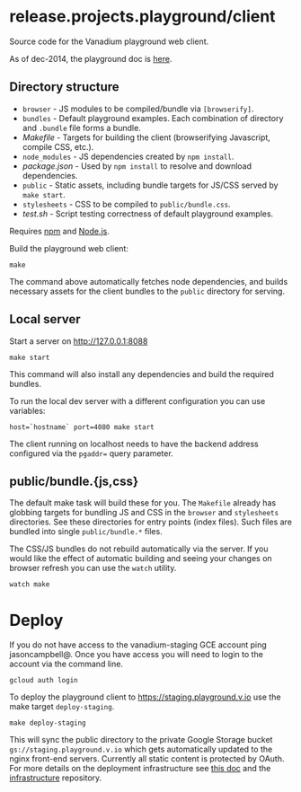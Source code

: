 # release.projects.playground/client

Source code for the Vanadium playground web client.

As of dec-2014, the playground doc is [here][playground-doc].

## Directory structure

* `browser` - JS modules to be compiled/bundle via `[browserify]`.
* `bundles` - Default playground examples. Each combination of directory and `.bundle` file forms a bundle.
* _Makefile_ - Targets for building the client (browserifying Javascript, compile CSS, etc.).
* `node_modules` - JS dependencies created by `npm install`.
* _package.json_ - Used by `npm install` to resolve and download dependencies.
* `public` - Static assets, including bundle targets for JS/CSS served by `make start`.
* `stylesheets` - CSS to be compiled to `public/bundle.css`.
* _test.sh_ - Script testing correctness of default playground examples.

Requires [npm] and [Node.js].

Build the playground web client:

    make

The command above automatically fetches node dependencies, and builds necessary assets for the client bundles to the `public`
directory for serving.

## Local server

Start a server on http://127.0.0.1:8088

    make start

This command will also install any dependencies and build the required
bundles.

To run the local dev server with a different configuration you can use
variables:

    host=`hostname` port=4080 make start

The client running on localhost needs to have the backend address configured
via the `pgaddr=` query parameter.

## public/bundle.{js,css}

The default make task will build these for you. The `Makefile` already has
globbing targets for bundling JS and CSS in the `browser` and `stylesheets`
directories. See these directories for entry points (index files). Such files
are bundled into single `public/bundle.*` files.

The CSS/JS bundles do not rebuild automatically via the server. If you would
like the effect of automatic building and seeing your changes on browser
refresh you can use the `watch` utility.

    watch make

# Deploy

If you do not have access to the vanadium-staging GCE account ping
jasoncampbell@. Once you have access you will need to login to the account via
the command line.

    gcloud auth login

To deploy the playground client to https://staging.playground.v.io use the
make target `deploy-staging`.

    make deploy-staging

This will sync the public directory to the private Google Storage bucket
`gs://staging.playground.v.io` which gets automatically updated to the nginx
front-end servers. Currently all static content is protected by OAuth. For
more details on the deployment infrastructure see [this doc][deploy] and the
[infrastructure] repository.

[Node.js]: http://nodejs.org/
[npm]: https://www.npmjs.com/
[playground-doc]: https://docs.google.com/document/d/1OYuE3XLc5CvDKoJSJ2mYjb9wm9IzTttZtP8coJ_t0Wg/edit#heading=h.i9kd9dq3kqco
[deploy]: http://goo.gl/QfD4gl
[infrastructure]: https://vanadium.googlesource.com/infrastructure/+/master/nginx/README.md
[browserify]: https://www.npmjs.com/package/browserify
